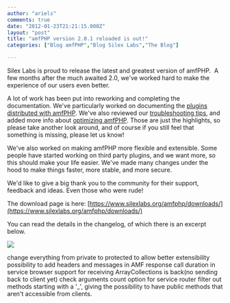```yaml
---
author: "ariels"
comments: true
date: "2012-01-23T21:21:15.000Z"
layout: "post"
title: "amfPHP version 2.0.1 reloaded is out!"
categories: ["Blog amfPHP","Blog Silex Labs","The Blog"]

---
```

Silex Labs is proud to release the latest and greatest version of amfPHP.  A few months after the much awaited 2.0, we've worked hard to make the experience of our users even better.

A lot of work has been put into reworking and completing the documentation. We've particularly worked on documenting the [plugins distributed with amfPHP](https://www.silexlabs.org/amfphp/documentation/plugins/plugins-distributed-with-amfphp/). We've also reviewed our [troubleshooting tips](https://www.silexlabs.org/amfphp/documentation/troubleshooting-and-debugging-your-project/), and added more info about [optimizing amfPHP](https://www.silexlabs.org/amfphp/documentation/optimizing-amfphp/). Those are just the highlights, so please take another look around, and of course if you still feel that something is missing, please let us know!

We've also worked on making amfPHP more flexible and extensible. Some people have started working on third party plugins, and we want more, so this should make your life easier. We've made many changes under the hood to make things faster, more stable, and more secure.

We'd like to give a big thank you to the community for their support, feedback and ideas. Even those who were rude!

The download page is here: [https://www.silexlabs.org/amfphp/downloads/](https://www.silexlabs.org/amfphp/downloads/)

You can read the details in the changelog, of which there is an excerpt below.

[![](https://www.silexlabs.org/wp-content/uploads/2012/01/header-amfphp1-677x123.jpg)](https://www.silexlabs.org/131386/the-blog/amfphp-version-2-0-1-reloaded-is-out/attachment/header-amfphp-2/)

[<!-- more -->
](https://www.silexlabs.org/131386/the-blog/amfphp-version-2-0-1-reloaded-is-out/attachment/header-amfphp-2/)change everything from private to protected to allow better extensibility
possibility to add headers and messages in AMF response
call duration in service browser
support for receiving ArrayCollections is back(no sending back to client yet)
check arguments count option for service router
filter out methods starting with a '_', giving the possibility to have public methods that aren't accessible from clients.



